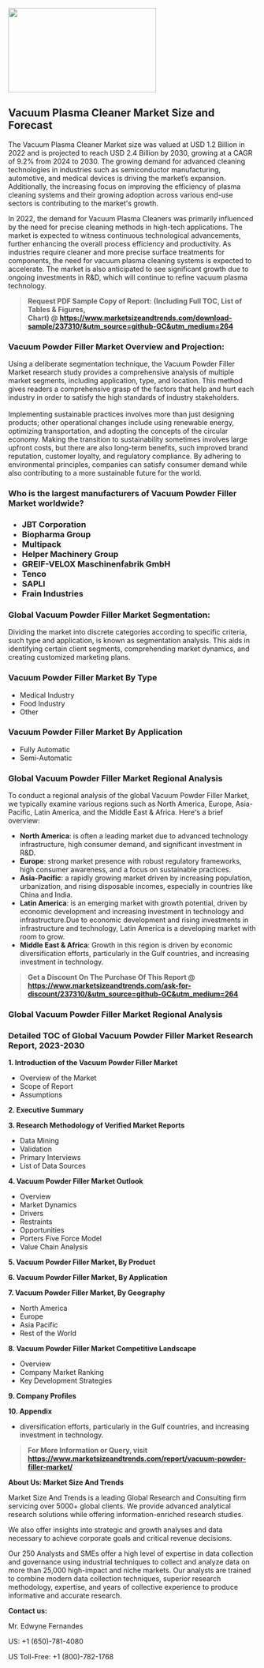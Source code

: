<p><img class="alignnone size-medium wp-image-20088" src="https://ffe5etoiles.com/wp-content/uploads/2024/12/MST1-300x171.png" alt="" width="300" height="171" /></p><h2>Vacuum Plasma Cleaner Market Size and Forecast</h2><p>The Vacuum Plasma Cleaner Market size was valued at USD 1.2 Billion in 2022 and is projected to reach USD 2.4 Billion by 2030, growing at a CAGR of 9.2% from 2024 to 2030. The growing demand for advanced cleaning technologies in industries such as semiconductor manufacturing, automotive, and medical devices is driving the market’s expansion. Additionally, the increasing focus on improving the efficiency of plasma cleaning systems and their growing adoption across various end-use sectors is contributing to the market's growth.</p><p>In 2022, the demand for Vacuum Plasma Cleaners was primarily influenced by the need for precise cleaning methods in high-tech applications. The market is expected to witness continuous technological advancements, further enhancing the overall process efficiency and productivity. As industries require cleaner and more precise surface treatments for components, the need for vacuum plasma cleaning systems is expected to accelerate. The market is also anticipated to see significant growth due to ongoing investments in R&D, which will continue to refine vacuum plasma technology.</p></p><blockquote id="" class=""><strong>Request PDF Sample Copy of Report: (Including Full TOC, List of Tables &amp; Figures, Chart)&nbsp;@&nbsp;<strong><a href="https://www.marketsizeandtrends.com/download-sample/237310/&utm_source=github-GC&utm_medium=264" target="_blank">https://www.marketsizeandtrends.com/download-sample/237310/&utm_source=github-GC&utm_medium=264</a></strong></strong></blockquote><h3 id="" class="">Vacuum Powder Filler Market&nbsp;Overview and Projection:</h3><p id="" class="">Using a deliberate segmentation technique, the Vacuum Powder Filler Market research study provides a comprehensive analysis of multiple market segments, including application, type, and location. This method gives readers a comprehensive grasp of the factors that help and hurt each industry in order to satisfy the high standards of industry stakeholders. <br /> <br />Implementing sustainable practices involves more than just designing products; other operational changes include using renewable energy, optimizing transportation, and adopting the concepts of the circular economy. Making the transition to sustainability sometimes involves large upfront costs, but there are also long-term benefits, such improved brand reputation, customer loyalty, and regulatory compliance. By adhering to environmental principles, companies can satisfy consumer demand while also contributing to a more sustainable future for the world.</p><h3 id="" class="">Who is the largest manufacturers of&nbsp;Vacuum Powder Filler Market worldwide?</h3><h3 class=""><p><ul><li>JBT Corporation </li><li> Biopharma Group </li><li> Multipack </li><li> Helper Machinery Group </li><li> GREIF-VELOX Maschinenfabrik GmbH </li><li> Tenco </li><li> SAPLI </li><li> Frain Industries</li></ul></p></h3><h3 id="" class="">Global&nbsp;Vacuum Powder Filler Market Segmentation:</h3><p id="" class="">Dividing the market into discrete categories according to specific criteria, such type and application, is known as segmentation analysis. This aids in identifying certain client segments, comprehending market dynamics, and creating customized marketing plans.</p><h3 id="" class="">Vacuum Powder Filler Market&nbsp;By Type</h3><p><p><ul><li>Medical Industry</li><li> Food Industry</li><li> Other</p></li></ul></p></p><h3 id="" class="">Vacuum Powder Filler Market&nbsp;By Application</h3><p class=""><p><ul><li>Fully Automatic</li><li> Semi-Automatic</li></ul></p></p><h3 id="" class="">Global Vacuum Powder Filler Market Regional Analysis</h3><p id="" class="">To conduct a regional analysis of the global Vacuum Powder Filler Market, we typically examine various regions such as North America, Europe, Asia-Pacific, Latin America, and the Middle East &amp; Africa. Here's a brief overview:</p><ul><li><strong>North America</strong>: is often a leading market due to advanced technology infrastructure, high consumer demand, and significant investment in R&amp;D.</li><li><strong>Europe</strong>: strong market presence with robust regulatory frameworks, high consumer awareness, and a focus on sustainable practices.</li><li><strong>Asia-Pacific</strong>: a rapidly growing market driven by increasing population, urbanization, and rising disposable incomes, especially in countries like China and India.</li><li><strong>Latin America</strong>: is an emerging market with growth potential, driven by economic development and increasing investment in technology and infrastructure.Due to economic development and rising investments in infrastructure and technology, Latin America is a developing market with room to grow.</li><li><strong>Middle East &amp; Africa</strong>: Growth in this region is driven by economic diversification efforts, particularly in the Gulf countries, and increasing investment in technology.</li></ul><blockquote id="" class=""><strong>Get a Discount On The Purchase Of This Report @ <strong><a href="https://www.marketsizeandtrends.com/ask-for-discount/237310/&utm_source=github-GC&utm_medium=264" target="_blank">https://www.marketsizeandtrends.com/ask-for-discount/237310/&utm_source=github-GC&utm_medium=264</a></strong></strong></blockquote><h3 id="" class="">Global Vacuum Powder Filler Market Regional Analysis</h3><h3 id="" class="">Detailed TOC of Global Vacuum Powder Filler Market Research Report, 2023-2030</h3><p id="" class=""><strong>1. Introduction of the Vacuum Powder Filler Market</strong></p><ul><li>Overview of the Market</li><li>Scope of Report</li><li>Assumptions</li></ul><p id="" class=""><strong>2. Executive Summary</strong></p><p id="" class=""><strong>3. Research Methodology of Verified Market Reports</strong></p><ul><li>Data Mining</li><li>Validation</li><li>Primary Interviews</li><li>List of Data Sources</li></ul><p id="" class=""><strong>4. Vacuum Powder Filler Market Outlook</strong></p><ul><li>Overview</li><li>Market Dynamics</li><li>Drivers</li><li>Restraints</li><li>Opportunities</li><li>Porters Five Force Model</li><li>Value Chain Analysis</li></ul><p id="" class=""><strong>5. Vacuum Powder Filler Market, By Product</strong></p><p id="" class=""><strong>6. Vacuum Powder Filler Market, By Application</strong></p><p id="" class=""><strong>7. Vacuum Powder Filler Market, By Geography</strong></p><ul><li>North America</li><li>Europe</li><li>Asia Pacific</li><li>Rest of the World</li></ul><p id="" class=""><strong>8. Vacuum Powder Filler Market Competitive Landscape</strong></p><ul><li>Overview</li><li>Company Market Ranking</li><li>Key Development Strategies</li></ul><p id="" class=""><strong>9. Company Profiles</strong></p><p id="" class=""><strong>10. Appendix</strong></p><ul><li>diversification efforts, particularly in the Gulf countries, and increasing investment in technology.</li></ul><blockquote id="" class=""><strong>For More Information or Query, visit <strong><strong><a href="https://www.marketsizeandtrends.com/report/vacuum-powder-filler-market/" target="_blank">https://www.marketsizeandtrends.com/report/vacuum-powder-filler-market/</a></strong></strong></strong></blockquote><p id="" class=""><strong>About Us: Market Size And Trends</strong></p><p id="" class="">Market Size And Trends is a leading Global Research and Consulting firm servicing over 5000+ global clients. We provide advanced analytical research solutions while offering information-enriched research studies.</p><p id="" class="">We also offer insights into strategic and growth analyses and data necessary to achieve corporate goals and critical revenue decisions.</p><p id="" class="">Our 250 Analysts and SMEs offer a high level of expertise in data collection and governance using industrial techniques to collect and analyze data on more than 25,000 high-impact and niche markets. Our analysts are trained to combine modern data collection techniques, superior research methodology, expertise, and years of collective experience to produce informative and accurate research.</p><p id="" class=""><strong>Contact us:</strong></p><p id="" class="">Mr. Edwyne Fernandes</p><p id="" class="">US: +1 (650)-781-4080</p><p id="" class="">US Toll-Free: +1 (800)-782-1768</p>
